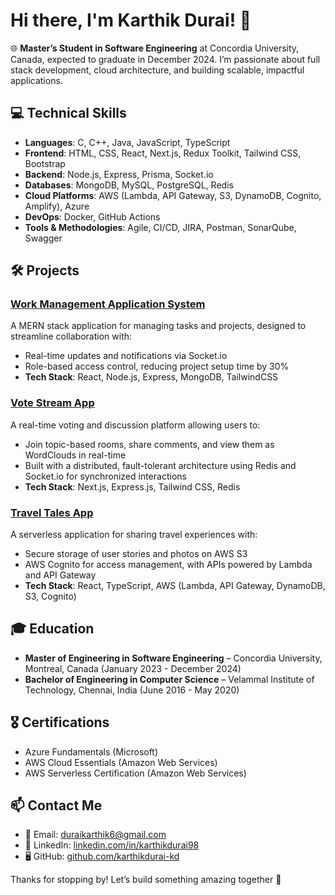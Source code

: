 # Hi there, I'm Karthik Durai! 👋

🌐 **Master’s Student in Software Engineering** at Concordia University, Canada, expected to graduate in December 2024. I’m passionate about full stack development, cloud architecture, and building scalable, impactful applications.

## 💻 Technical Skills
- **Languages**: C, C++, Java, JavaScript, TypeScript
- **Frontend**: HTML, CSS, React, Next.js, Redux Toolkit, Tailwind CSS, Bootstrap
- **Backend**: Node.js, Express, Prisma, Socket.io
- **Databases**: MongoDB, MySQL, PostgreSQL, Redis
- **Cloud Platforms**: AWS (Lambda, API Gateway, S3, DynamoDB, Cognito, Amplify), Azure
- **DevOps**: Docker, GitHub Actions
- **Tools & Methodologies**: Agile, CI/CD, JIRA, Postman, SonarQube, Swagger

## 🛠️ Projects

### [Work Management Application System](https://work-management-app.onrender.com/)
A MERN stack application for managing tasks and projects, designed to streamline collaboration with:
- Real-time updates and notifications via Socket.io
- Role-based access control, reducing project setup time by 30%
- **Tech Stack**: React, Node.js, Express, MongoDB, TailwindCSS

### [Vote Stream App](https://github.com/karthikdurai-kd/Vote-Stream-App.git)
A real-time voting and discussion platform allowing users to:
- Join topic-based rooms, share comments, and view them as WordClouds in real-time
- Built with a distributed, fault-tolerant architecture using Redis and Socket.io for synchronized interactions
- **Tech Stack**: Next.js, Express.js, Tailwind CSS, Redis

### [Travel Tales App](https://github.com/karthikdurai-kd/Travel-Tales-App.git)
A serverless application for sharing travel experiences with:
- Secure storage of user stories and photos on AWS S3
- AWS Cognito for access management, with APIs powered by Lambda and API Gateway
- **Tech Stack**: React, TypeScript, AWS (Lambda, API Gateway, DynamoDB, S3, Cognito)

## 🎓 Education
- **Master of Engineering in Software Engineering** – Concordia University, Montreal, Canada (January 2023 - December 2024)
- **Bachelor of Engineering in Computer Science** – Velammal Institute of Technology, Chennai, India (June 2016 - May 2020)

## 🎖 Certifications
- Azure Fundamentals (Microsoft)
- AWS Cloud Essentials (Amazon Web Services)
- AWS Serverless Certification (Amazon Web Services)

## 📫 Contact Me
- 📧 Email: [duraikarthik6@gmail.com](mailto:duraikarthik6@gmail.com)
- 💼 LinkedIn: [linkedin.com/in/karthikdurai98](https://www.linkedin.com/in/karthikdurai98/)
- 🖥️ GitHub: [github.com/karthikdurai-kd](https://github.com/karthikdurai-kd)

Thanks for stopping by! Let’s build something amazing together 🚀
